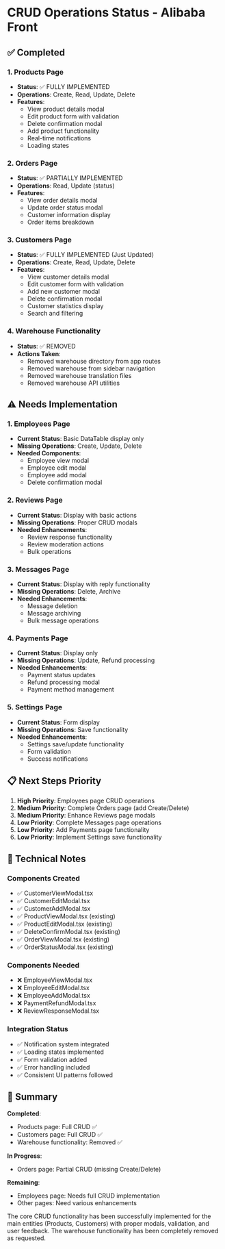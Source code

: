 # CRUD Operations Status - Alibaba Front

## ✅ Completed

### 1. Products Page
- **Status**: ✅ FULLY IMPLEMENTED
- **Operations**: Create, Read, Update, Delete
- **Features**: 
  - View product details modal
  - Edit product form with validation
  - Delete confirmation modal
  - Add product functionality
  - Real-time notifications
  - Loading states

### 2. Orders Page  
- **Status**: ✅ PARTIALLY IMPLEMENTED
- **Operations**: Read, Update (status)
- **Features**:
  - View order details modal
  - Update order status modal
  - Customer information display
  - Order items breakdown

### 3. Customers Page
- **Status**: ✅ FULLY IMPLEMENTED (Just Updated)
- **Operations**: Create, Read, Update, Delete
- **Features**:
  - View customer details modal
  - Edit customer form with validation
  - Add new customer modal
  - Delete confirmation modal
  - Customer statistics display
  - Search and filtering

### 4. Warehouse Functionality
- **Status**: ✅ REMOVED
- **Actions Taken**:
  - Removed warehouse directory from app routes
  - Removed warehouse from sidebar navigation
  - Removed warehouse translation files
  - Removed warehouse API utilities

## ⚠️ Needs Implementation

### 1. Employees Page
- **Current Status**: Basic DataTable display only
- **Missing Operations**: Create, Update, Delete
- **Needed Components**:
  - Employee view modal
  - Employee edit modal  
  - Employee add modal
  - Delete confirmation modal

### 2. Reviews Page
- **Current Status**: Display with basic actions
- **Missing Operations**: Proper CRUD modals
- **Needed Enhancements**:
  - Review response functionality
  - Review moderation actions
  - Bulk operations

### 3. Messages Page
- **Current Status**: Display with reply functionality
- **Missing Operations**: Delete, Archive
- **Needed Enhancements**:
  - Message deletion
  - Message archiving
  - Bulk message operations

### 4. Payments Page
- **Current Status**: Display only
- **Missing Operations**: Update, Refund processing
- **Needed Enhancements**:
  - Payment status updates
  - Refund processing modal
  - Payment method management

### 5. Settings Page
- **Current Status**: Form display
- **Missing Operations**: Save functionality
- **Needed Enhancements**:
  - Settings save/update functionality
  - Form validation
  - Success notifications

## 📋 Next Steps Priority

1. **High Priority**: Employees page CRUD operations
2. **Medium Priority**: Complete Orders page (add Create/Delete)
3. **Medium Priority**: Enhance Reviews page modals
4. **Low Priority**: Complete Messages page operations
5. **Low Priority**: Add Payments page functionality
6. **Low Priority**: Implement Settings save functionality

## 🔧 Technical Notes

### Components Created
- ✅ CustomerViewModal.tsx
- ✅ CustomerEditModal.tsx  
- ✅ CustomerAddModal.tsx
- ✅ ProductViewModal.tsx (existing)
- ✅ ProductEditModal.tsx (existing)
- ✅ DeleteConfirmModal.tsx (existing)
- ✅ OrderViewModal.tsx (existing)
- ✅ OrderStatusModal.tsx (existing)

### Components Needed
- ❌ EmployeeViewModal.tsx
- ❌ EmployeeEditModal.tsx
- ❌ EmployeeAddModal.tsx
- ❌ PaymentRefundModal.tsx
- ❌ ReviewResponseModal.tsx

### Integration Status
- ✅ Notification system integrated
- ✅ Loading states implemented
- ✅ Form validation added
- ✅ Error handling included
- ✅ Consistent UI patterns followed

## 🎯 Summary

**Completed**: 
- Products page: Full CRUD ✅
- Customers page: Full CRUD ✅  
- Warehouse functionality: Removed ✅

**In Progress**:
- Orders page: Partial CRUD (missing Create/Delete)

**Remaining**:
- Employees page: Needs full CRUD implementation
- Other pages: Need various enhancements

The core CRUD functionality has been successfully implemented for the main entities (Products, Customers) with proper modals, validation, and user feedback. The warehouse functionality has been completely removed as requested.
